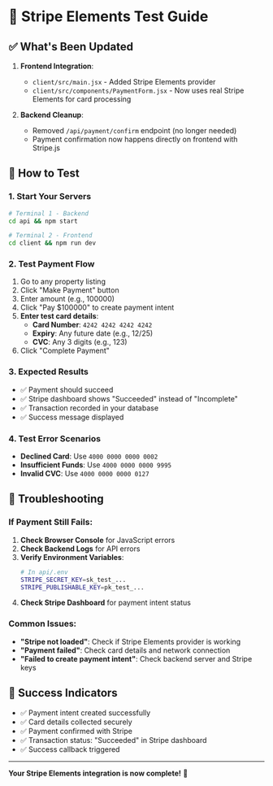 # 🧪 Stripe Elements Test Guide

## ✅ **What's Been Updated**

1. **Frontend Integration**: 
   - `client/src/main.jsx` - Added Stripe Elements provider
   - `client/src/components/PaymentForm.jsx` - Now uses real Stripe Elements for card processing

2. **Backend Cleanup**:
   - Removed `/api/payment/confirm` endpoint (no longer needed)
   - Payment confirmation now happens directly on frontend with Stripe.js

## 🧪 **How to Test**

### 1. **Start Your Servers**
```bash
# Terminal 1 - Backend
cd api && npm start

# Terminal 2 - Frontend  
cd client && npm run dev
```

### 2. **Test Payment Flow**
1. Go to any property listing
2. Click "Make Payment" button
3. Enter amount (e.g., 100000)
4. Click "Pay $100000" to create payment intent
5. **Enter test card details**:
   - **Card Number**: `4242 4242 4242 4242`
   - **Expiry**: Any future date (e.g., 12/25)
   - **CVC**: Any 3 digits (e.g., 123)
6. Click "Complete Payment"

### 3. **Expected Results**
- ✅ Payment should succeed
- ✅ Stripe dashboard shows "Succeeded" instead of "Incomplete"
- ✅ Transaction recorded in your database
- ✅ Success message displayed

### 4. **Test Error Scenarios**
- **Declined Card**: Use `4000 0000 0000 0002`
- **Insufficient Funds**: Use `4000 0000 0000 9995`
- **Invalid CVC**: Use `4000 0000 0000 0127`

## 🔧 **Troubleshooting**

### If Payment Still Fails:
1. **Check Browser Console** for JavaScript errors
2. **Check Backend Logs** for API errors
3. **Verify Environment Variables**:
   ```bash
   # In api/.env
   STRIPE_SECRET_KEY=sk_test_...
   STRIPE_PUBLISHABLE_KEY=pk_test_...
   ```
4. **Check Stripe Dashboard** for payment intent status

### Common Issues:
- **"Stripe not loaded"**: Check if Stripe Elements provider is working
- **"Payment failed"**: Check card details and network connection
- **"Failed to create payment intent"**: Check backend server and Stripe keys

## 🎯 **Success Indicators**
- ✅ Payment intent created successfully
- ✅ Card details collected securely
- ✅ Payment confirmed with Stripe
- ✅ Transaction status: "Succeeded" in Stripe dashboard
- ✅ Success callback triggered

---

**Your Stripe Elements integration is now complete!** 🚀 